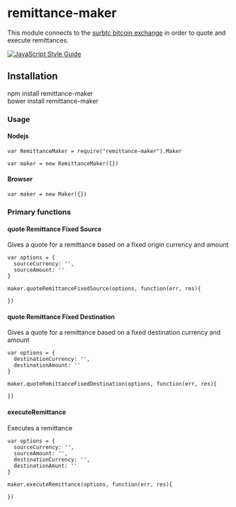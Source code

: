 # remittance-maker  

This module connects to the [surbtc bitcoin exchange](https://www.surbtc.com) in order to quote and execute remittances.  

[![JavaScript Style Guide](https://cdn.rawgit.com/feross/standard/master/badge.svg)](https://github.com/feross/standard)  

## Installation  

npm install remittance-maker  
bower install remittance-maker  

### Usage  

#### Nodejs  

    var RemittanceMaker = require("remittance-maker").Maker  

    var maker = new RemittanceMaker({})  

#### Browser  

    var maker = new Maker({})

### Primary functions  

#### quote Remittance Fixed Source  

Gives a quote for a remittance based on a fixed origin currency and amount  

    var options = {
      sourceCurrency: '',
      sourceAmount: ''
    }

    maker.quoteRemittanceFixedSource(options, function(err, res){

    })  


#### quote Remittance Fixed Destination  

Gives a quote for a remittance based on a fixed destination currency and amount  

    var options = {
      destinationCurrency: '',
      destinationAmount: ''
    }

    maker.quoteRemittanceFixedDestination(options, function(err, res){

    })  

#### executeRemittance  

Executes a remittance  

    var options = {
      sourceCurrency: '',
      sourceAmount: '',
      destinationCurrency: '',
      destinationAmunt: ''
    }

    maker.executeRemittance(options, function(err, res){

    })      
